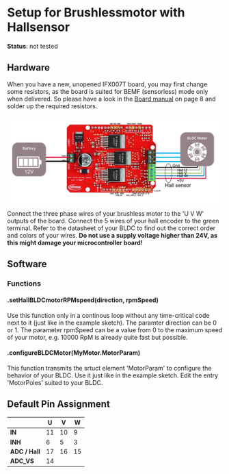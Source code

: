 # Setup for Brushlessmotor with Hallsensor

**Status**: not tested

## Hardware
When you have a new, unopened IFX007T board, you may first change some resistors, as the board is suited for BEMF (sensorless) mode only when delivered. So please have a look in the [Board manual](https://www.infineon.com/dgdl/Infineon-Motor_Control_Shield_with_IFX007T_for_Arduino-UserManual-v02_00-EN.pdf?fileId=5546d462694c98b401696d2026783556) on page 8 and solder up the required resistors.

<img src="/pictures/Schematics_BLDC_hall.JPG" width="600">

Connect the three phase wires of your brushless motor to the 'U V W' outputs of the board. Connect the 5 wires of your hall encoder to the green terminal. Refer to the datasheet of your BLDC to find out the correct order and colors of your wires.
**Do not use a supply voltage higher than 24V, as this might damage your microcontroller board!**

## Software

### Functions
#### .setHallBLDCmotorRPMspeed(direction, rpmSpeed)
Use this function only in a continous loop without any time-critical code next to it (just like in the example sketch).
The paramter direction can be 0 or 1.
The parameter rpmSpeed can be a value from 0 to the maximum speed of your motor, e.g. 10000 RpM is already quite fast but possible. 

#### .configureBLDCMotor(MyMotor.MotorParam)
This function transmits the srtuct element 'MotorParam' to configure the behavior of your BLDC. Use it just like in the example sketch.
Edit the entry 'MotorPoles' suited to your BLDC.


## Default Pin Assignment

|            | **U** | **V** | **W** |
|       ---|---|---|---|
|**IN**      | 11    | 10    | 9     |
|**INH**     | 6     | 5     | 3     |
|**ADC / Hall**| 17  | 16    | 15    |
|**ADC_VS** | 14 | | |

